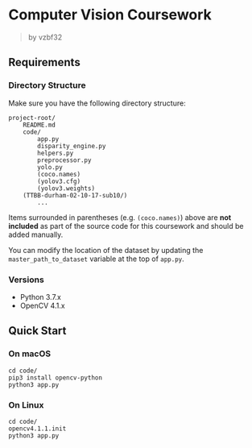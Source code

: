 # Computer Vision Coursework
> by vzbf32


## Requirements 
### Directory Structure
Make sure you have the following directory structure:
```
project-root/
    README.md
    code/
        app.py
        disparity_engine.py
        helpers.py
        preprocessor.py
        yolo.py
        (coco.names)
        (yolov3.cfg)
        (yolov3.weights)
    (TTBB-durham-02-10-17-sub10/)
        ...
```

Items surrounded in parentheses (e.g. `(coco.names)`) above are **not included** as part of
the source code for this coursework and should be added manually.

You can modify the location of the dataset by updating the `master_path_to_dataset` variable
at the top of `app.py`. 


### Versions
- Python 3.7.x
- OpenCV 4.1.x


## Quick Start
### On macOS
```
cd code/
pip3 install opencv-python
python3 app.py
```

### On Linux
```
cd code/
opencv4.1.1.init
python3 app.py
```
